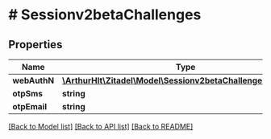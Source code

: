# # Sessionv2betaChallenges

## Properties

Name | Type | Description | Notes
------------ | ------------- | ------------- | -------------
**webAuthN** | [**\ArthurHlt\Zitadel\Model\Sessionv2betaChallengesWebAuthN**](Sessionv2betaChallengesWebAuthN.md) |  | [optional]
**otpSms** | **string** |  | [optional]
**otpEmail** | **string** |  | [optional]

[[Back to Model list]](../../README.md#models) [[Back to API list]](../../README.md#endpoints) [[Back to README]](../../README.md)
